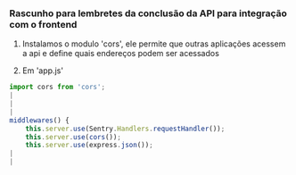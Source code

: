 ### Rascunho para lembretes da conclusão da API para integração com o frontend

1. Instalamos o modulo 'cors', ele permite que outras aplicações acessem a api e define quais endereços podem ser acessados

2. Em 'app.js'

```js
import cors from 'cors';
|
|
|
middlewares() {
    this.server.use(Sentry.Handlers.requestHandler());
    this.server.use(cors());
    this.server.use(express.json());
|
|
```
